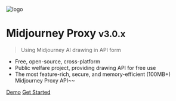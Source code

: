 ![logo](https://raw.githubusercontent.com/trueai-org/midjourney-proxy/main/docs/logo.png)

# Midjourney Proxy <small>v3.0.x</small>

> Using Midjourney AI drawing in API form

- Free, open-source, cross-platform
- Public welfare project, providing drawing API for free use
- The most feature-rich, secure, and memory-efficient (100MB+) Midjourney Proxy API~~

[Demo](https://ai.trueai.org)
[Get Started](https://dbccccccc.github.io/midjourney-proxy/#/en/?id=midjourney-proxy)